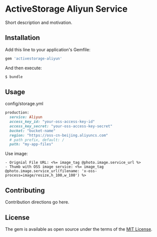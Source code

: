 # ActiveStorage Aliyun Service

Short description and motivation.

## Installation

Add this line to your application's Gemfile:

```ruby
gem 'activestorage-aliyun'
```

And then execute:

```bash
$ bundle
```

## Usage

config/storage.yml

```rb
production:
  service: Aliyun
  access_key_id: "your-oss-access-key-id"
  access_key_secret: "your-oss-access-key-secret"
  bucket: "bucket-name"
  region: "https://oss-cn-beijing.aliyuncs.com"
  # path prefix, default: /
  path: "my-app-files"
```

Use image:

```erb
- Orignial File URL: <%= image_tag @photo.image.service_url %>
- Thumb with OSS image service: <%= image_tag @photo.image.service_url(filename: 'x-oss-process=image/resize,h_100,w_100') %>
```

## Contributing

Contribution directions go here.

## License

The gem is available as open source under the terms of the [MIT License](https://opensource.org/licenses/MIT).
